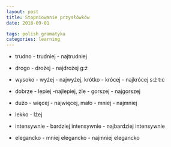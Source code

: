 ```yaml
---
layout: post
title: Stopniowanie przysłówków
date: 2018-09-01

tags: polish gramatyka
categories: learning
---
```

- trudno - trudniej - najtrudniej
- drogo - drożej - najdrożej g:ż
- wysoko - wyżej - najwyżej, krótko - krócej - najkrócej s:ż t:c


- dobrze - lepiej -najlepiej, żle - gorszej - najgorszej
- dużo - więcej - najwięcej, mało - mniej - najmniej
- lekko - lżej


- intensywnie - bardziej intensywnie - najbardziej intensywnie
- elegancko - mniej elegancko - najmniej elegancko
